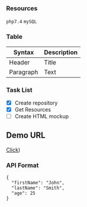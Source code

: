 ### Resources

`php7.4` `mySQL` 


### Table

| Syntax | Description |
| ----------- | ----------- |
| Header | Title |
| Paragraph | Text |


### Task List

- [x] Create repository
- [x] Get Resources
- [ ] Create HTML mockup

## Demo URL

[Click](https://www.cmo-group.com/demo))

### API Format

```
{
  "firstName": "John",
  "lastName": "Smith",
  "age": 25
}
```
